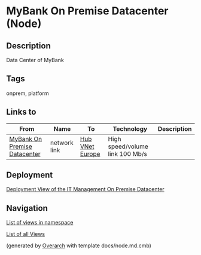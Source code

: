 
# MyBank On Premise Datacenter (Node)
## Description
Data Center of MyBank


## Tags
onprem, platform
## Links to
| From | Name | To | Technology | Description |
|---|---|---|---|---|
| [MyBank On Premise Datacenter](../../../mybank/it-management/onprem/data-center-europe.md) | network link | [Hub VNet Europe](../../../mybank/it-management/azure/hub-vnet-europe.md) | High speed/volume link 100 Mb/s |


## Deployment
[Deployment View of the IT Management On Premise Datacenter](../../../mybank/it-management/onprem/deployment-view.md)


## Navigation
[List of views in namespace](./views-in-namespace.md)

[List of all Views](../../../views.md)


(generated by [Overarch](https://github.com/soulspace-org/overarch) with template docs/node.md.cmb)
